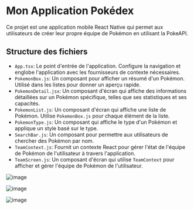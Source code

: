 # Mon Application Pokédex

Ce projet est une application mobile React Native qui permet aux utilisateurs de créer leur propre équipe de Pokémon en utilisant la PokeAPI.

## Structure des fichiers

- `App.tsx`: Le point d'entrée de l'application. Configure la navigation et englobe l'application avec les fournisseurs de contexte nécessaires.
- `PokemonBox.js`: Un composant pour afficher un résumé d'un Pokémon. Utilisé dans les listes pour donner un aperçu rapide.
- `PokemonDetail.jsx`: Un composant d'écran qui affiche des informations détaillées sur un Pokémon spécifique, telles que ses statistiques et ses capacités.
- `PokemonList.js`: Un composant d'écran qui affiche une liste de Pokémon. Utilise `PokemonBox.js` pour chaque élément de la liste.
- `PokemonType.js`: Un composant qui affiche le type d'un Pokémon et applique un style basé sur le type.
- `SearchBar.js`: Un composant pour permettre aux utilisateurs de chercher des Pokémon par nom.
- `TeamContext.js`: Fournit un contexte React pour gérer l'état de l'équipe de Pokémon de l'utilisateur à travers l'application.
- `TeamScreen.js`: Un composant d'écran qui utilise `TeamContext` pour afficher et gérer l'équipe de Pokémon de l'utilisateur.



![image](https://github.com/lucasDrzt/PokedexReactNative/assets/115454870/1b016a98-3b25-4d54-b71f-a1a060ce73b6)

![image](https://github.com/lucasDrzt/PokedexReactNative/assets/115454870/e52bae12-ab1d-42ba-bab9-8ba31506f823)

![image](https://github.com/lucasDrzt/PokedexReactNative/assets/115454870/e072313e-a0c6-455a-a7b3-2b912e0dbbdd)
